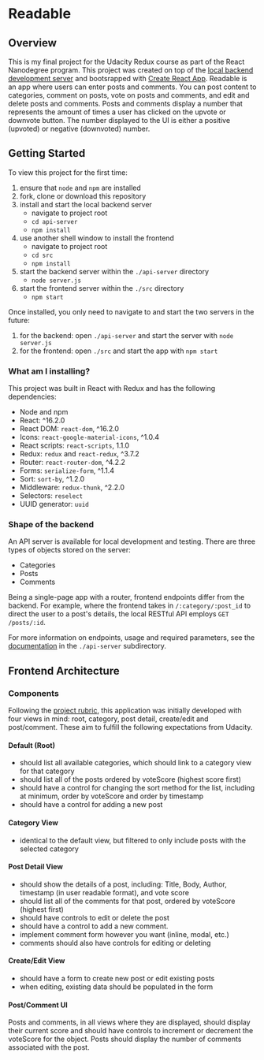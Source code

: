 # Readable

## Overview
This is my final project for the Udacity Redux course as part of the React Nanodegree program. This project was created on top of the [local backend development server](https://github.com/udacity/reactnd-project-readable-starter) and bootsrapped with [Create React App](https://github.com/facebookincubator/create-react-app). Readable is an app where users can enter posts and comments. You can post content to categories, comment on posts, vote on posts and comments, and edit and delete posts and comments. Posts and comments display a number that represents the amount of
times a user has clicked on the upvote or downvote button. The number displayed
to the UI is either a positive (upvoted) or negative (downvoted) number.

## Getting Started
To view this project for the first time:
1. ensure that `node` and `npm` are installed
2. fork, clone or download this repository
3. install and start the local backend server
    - navigate to project root
    - `cd api-server`
    - `npm install`
4. use another shell window to install the frontend
    - navigate to project root
    - `cd src`
    - `npm install`
5. start the backend server within the `./api-server` directory
    - `node server.js`
6. start the frontend server within the `./src` directory
    - `npm start`

Once installed, you only need to navigate to and start the two servers in the future:
1. for the backend: open `./api-server` and start the server with `node server.js`
2. for the frontend: open `./src` and start the app with `npm start`

### What am I installing?
This project was built in React with Redux and has the following dependencies:
- Node and npm
- React: ^16.2.0
- React DOM:  `react-dom`, ^16.2.0
- Icons: `react-google-material-icons`, ^1.0.4
- React scripts: `react-scripts`, 1.1.0
- Redux: `redux` and `react-redux`, ^3.7.2
- Router: `react-router-dom`, ^4.2.2
- Forms: `serialize-form`, ^1.1.4
- Sort: `sort-by`, ^1.2.0
- Middleware: `redux-thunk`, ^2.2.0
- Selectors: `reselect`
- UUID generator: `uuid`

### Shape of the backend
An API server is available for local development and testing. There are three types of objects stored on the server:
- Categories
- Posts
- Comments

Being a single-page app with a router, frontend endpoints differ from the backend. For example, where the frontend takes in `/:category/:post_id` to direct the user to a post's details, the local RESTful API employs `GET /posts/:id`.

For more information on endpoints, usage and required parameters, see the [documentation](https://github.com/Botmasher/reactnd-readable/blob/master/api-server/README.md) in the `./api-server` subdirectory.

## Frontend Architecture

### Components
Following the [project rubric](https://review.udacity.com/#!/rubrics/1017/view), this application was initially developed with four views in mind: root, category, post detail, create/edit and post/comment. These aim to fulfill the following expectations from Udacity.

#### Default (Root)
- should list all available categories, which should link to a category view for that category
- should list all of the posts ordered by voteScore (highest score first)
- should have a control for changing the sort method for the list, including at minimum, order by voteScore and order by timestamp
- should have a control for adding a new post

#### Category View
- identical to the default view, but filtered to only include posts with the selected category

#### Post Detail View
- should show the details of a post, including: Title, Body, Author, timestamp (in user readable format), and vote score
- should list all of the comments for that post, ordered by voteScore (highest first)
- should have controls to edit or delete the post
- should have a control to add a new comment.
- implement comment form however you want (inline, modal, etc.)
- comments should also have controls for editing or deleting

#### Create/Edit View
- should have a form to create new post or edit existing posts
- when editing, existing data should be populated in the form

#### Post/Comment UI
Posts and comments, in all views where they are displayed, should display their current score and should have controls to increment or decrement the voteScore for the object. Posts should display the number of comments associated with the post.
